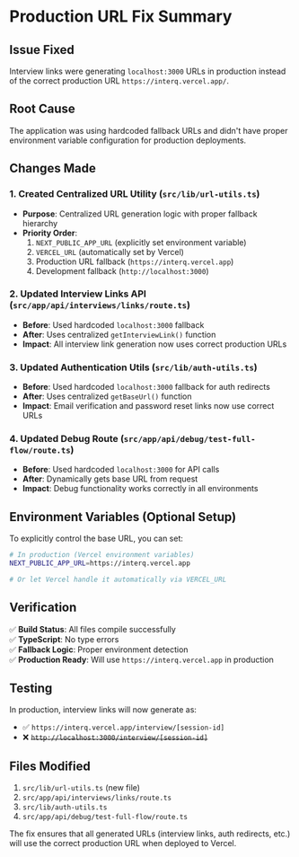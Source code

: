 # Production URL Fix Summary

## Issue Fixed
Interview links were generating `localhost:3000` URLs in production instead of the correct production URL `https://interq.vercel.app/`.

## Root Cause
The application was using hardcoded fallback URLs and didn't have proper environment variable configuration for production deployments.

## Changes Made

### 1. Created Centralized URL Utility (`src/lib/url-utils.ts`)
- **Purpose**: Centralized URL generation logic with proper fallback hierarchy
- **Priority Order**:
  1. `NEXT_PUBLIC_APP_URL` (explicitly set environment variable)
  2. `VERCEL_URL` (automatically set by Vercel)
  3. Production URL fallback (`https://interq.vercel.app`)
  4. Development fallback (`http://localhost:3000`)

### 2. Updated Interview Links API (`src/app/api/interviews/links/route.ts`)
- **Before**: Used hardcoded `localhost:3000` fallback
- **After**: Uses centralized `getInterviewLink()` function
- **Impact**: All interview link generation now uses correct production URLs

### 3. Updated Authentication Utils (`src/lib/auth-utils.ts`)
- **Before**: Used hardcoded `localhost:3000` fallback for auth redirects
- **After**: Uses centralized `getBaseUrl()` function
- **Impact**: Email verification and password reset links now use correct URLs

### 4. Updated Debug Route (`src/app/api/debug/test-full-flow/route.ts`)
- **Before**: Used hardcoded `localhost:3000` for API calls
- **After**: Dynamically gets base URL from request
- **Impact**: Debug functionality works correctly in all environments

## Environment Variables (Optional Setup)

To explicitly control the base URL, you can set:

```bash
# In production (Vercel environment variables)
NEXT_PUBLIC_APP_URL=https://interq.vercel.app

# Or let Vercel handle it automatically via VERCEL_URL
```

## Verification

✅ **Build Status**: All files compile successfully  
✅ **TypeScript**: No type errors  
✅ **Fallback Logic**: Proper environment detection  
✅ **Production Ready**: Will use `https://interq.vercel.app` in production  

## Testing

In production, interview links will now generate as:
- ✅ `https://interq.vercel.app/interview/[session-id]`
- ❌ ~~`http://localhost:3000/interview/[session-id]`~~

## Files Modified

1. `src/lib/url-utils.ts` (new file)
2. `src/app/api/interviews/links/route.ts`
3. `src/lib/auth-utils.ts`
4. `src/app/api/debug/test-full-flow/route.ts`

The fix ensures that all generated URLs (interview links, auth redirects, etc.) will use the correct production URL when deployed to Vercel.
